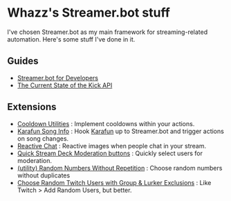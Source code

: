 # Whazz's Streamer.bot stuff
I've chosen Streamer.bot as my main framework for streaming-related automation.  Here's some stuff I've done in it.
## Guides
* [Streamer.bot for Developers](StreamerbotForDevelopers)
* [The Current State of the Kick API](KickAPI)

## Extensions
* [Cooldown Utilities](https://github.com/WhazzItToYa/Streamerbot-CooldownUtilities) : Implement cooldowns within your actions.
* [Karafun Song Info](https://github.com/WhazzItToYa/StreamerbotKarafun) : Hook [Karafun](https://karafun.com) up to Streamer.bot and trigger actions on song changes.
* [Reactive Chat](ReactiveChat) : Reactive images when people chat in your stream.
* [Quick Stream Deck Moderation buttons](https://extensions.streamer.bot/t/quick-twitch-chat-moderation-stream-deck-buttons/1746) : Quickly select users for moderation.
* [(utility) Random Numbers Without Repetition](https://discord.com/channels/834650675224248362/1295580155904921674) : Choose random numbers without duplicates
* [Choose Random Twitch Users with Group & Lurker Exclusions](https://discord.com/channels/834650675224248362/1303263141592825928) : Like Twitch > Add Random Users, but better.
